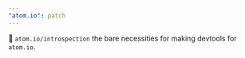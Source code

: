 ```yaml
---
"atom.io": patch
---
```


🎁 `atom.io/introspection` the bare necessities for making devtools for `atom.io`.
